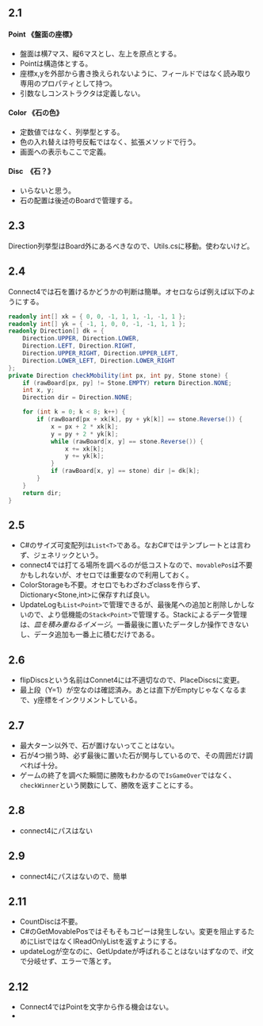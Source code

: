 ## 2.1

#### Point 《盤面の座標》
* 盤面は横7マス、縦6マスとし、左上を原点とする。
* Pointは構造体とする。
* 座標x,yを外部から書き換えられないように、フィールドではなく読み取り専用のプロパティとして持つ。
* 引数なしコンストラクタは定義しない。

#### Color 《石の色》
* 定数値ではなく、列挙型とする。
* 色の入れ替えは符号反転ではなく、拡張メソッドで行う。
* 画面への表示もここで定義。
  
#### Disc　《石？》
* いらないと思う。
* 石の配置は後述のBoardで管理する。

## 2.3 

Direction列挙型はBoard外にあるべきなので、Utils.csに移動。使わないけど。

## 2.4
Connect4では石を置けるかどうかの判断は簡単。オセロならば例えば以下のようにする。
```csharp
readonly int[] xk = { 0, 0, -1, 1, 1, -1, -1, 1 };
readonly int[] yk = { -1, 1, 0, 0, -1, -1, 1, 1 };
readonly Direction[] dk = {
    Direction.UPPER, Direction.LOWER,
    Direction.LEFT, Direction.RIGHT,
    Direction.UPPER_RIGHT, Direction.UPPER_LEFT,
    Direction.LOWER_LEFT, Direction.LOWER_RIGHT
};
private Direction checkMobility(int px, int py, Stone stone) {
    if (rawBoard[px, py] != Stone.EMPTY) return Direction.NONE;
    int x, y;
    Direction dir = Direction.NONE;

    for (int k = 0; k < 8; k++) {
        if (rawBoard[px + xk[k], py + yk[k]] == stone.Reverse()) {
            x = px + 2 * xk[k];
            y = py + 2 * yk[k];
            while (rawBoard[x, y] == stone.Reverse()) {
                x += xk[k];
                y += yk[k];
            }
            if (rawBoard[x, y] == stone) dir |= dk[k];
        }
    }
    return dir;
}
```

## 2.5
* C#のサイズ可変配列は`List<T>`である。なおC#ではテンプレートとは言わず、ジェネリックという。
* connect4では打てる場所を調べるのが低コストなので、`movablePos`は不要かもしれないが、オセロでは重要なので利用しておく。
* ColorStorageも不要。オセロでもわざわざclassを作らず、Dictionary<Stone,int>に保存すれば良い。
* UpdateLogも`List<Point>`で管理できるが、最後尾への追加と削除しかしないので、より低機能の`Stack<Point>`で管理する。Stackによるデータ管理は、*皿を積み重ねるイメージ*。一番最後に置いたデータしか操作できないし、データ追加も一番上に積むだけである。

## 2.6
* flipDiscsという名前はConnet4には不適切なので、PlaceDiscsに変更。
* 最上段（Y=1）が空なのは確認済み。あとは直下がEmptyじゃなくなるまで、y座標をインクリメントしている。

## 2.7
* 最大ターン以外で、石が置けないってことはない。
* 石が4つ揃う時、必ず最後に置いた石が関与しているので、その周囲だけ調べれば十分。
* ゲームの終了を調べた瞬間に勝敗もわかるので`IsGameOver`ではなく、`checkWinner`という関数にして、勝敗を返すことにする。
  
## 2.8 
* connect4にパスはない

## 2.9 
* connect4にパスはないので、簡単

## 2.11
* CountDiscは不要。
* C#のGetMovablePosではそもそもコピーは発生しない。変更を阻止するためにListではなくIReadOnlyListを返すようにする。
* updateLogが空なのに、GetUpdateが呼ばれることはないはずなので、if文で分岐せず、エラーで落とす。

## 2.12
* Connect4ではPointを文字から作る機会はない。
* 
